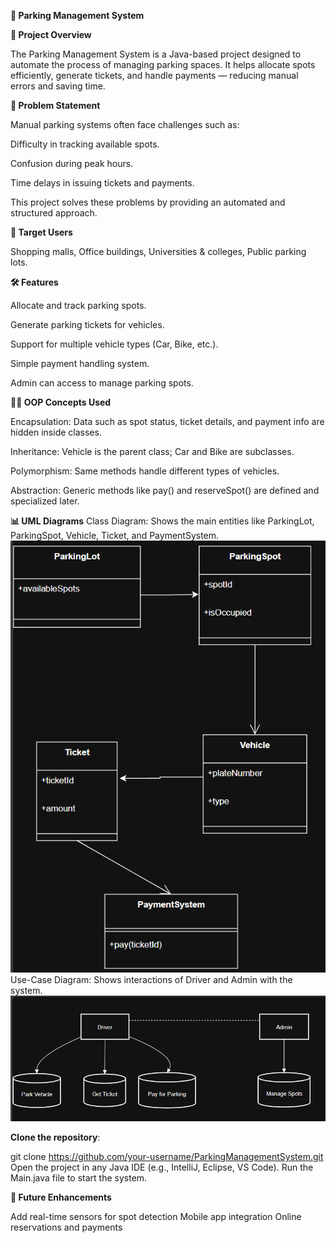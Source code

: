 **🚗 Parking Management System**

**📌 Project Overview**

The Parking Management System is a Java-based project designed to automate the process of managing parking spaces. It helps allocate spots efficiently, generate tickets, and handle payments — reducing manual errors and saving time.

**🎯 Problem Statement**

Manual parking systems often face challenges such as:

Difficulty in tracking available spots.

Confusion during peak hours.

Time delays in issuing tickets and payments.

This project solves these problems by providing an automated and structured approach.

**👥 Target Users**

Shopping malls,
Office buildings,
Universities & colleges,
Public parking lots.

**🛠️ Features**

Allocate and track parking spots.

Generate parking tickets for vehicles.

Support for multiple vehicle types (Car, Bike, etc.).

Simple payment handling system.

Admin can access to manage parking spots.

**🧑‍💻 OOP Concepts Used**

Encapsulation: Data such as spot status, ticket details, and payment info are hidden inside classes.

Inheritance: Vehicle is the parent class; Car and Bike are subclasses.

Polymorphism: Same methods handle different types of vehicles.

Abstraction: Generic methods like pay() and reserveSpot() are defined and specialized later.

**📊 UML Diagrams**
Class Diagram: Shows the main entities like ParkingLot, ParkingSpot, Vehicle, Ticket, and PaymentSystem.
![image alt](https://github.com/mohamedasifs-cse/Parking-Mansgement-System/blob/66f90e47ef89cdd3640e4f17c8493a154580c196/Screenshot%202025-08-26%20134545.png)
Use-Case Diagram: Shows interactions of Driver and Admin with the system.
![image alt](https://github.com/mohamedasifs-cse/Parking-Mansgement-System/blob/96a86fca95d112db9ef7ee5a5aedd71eebd63fb8/Screenshot%202025-08-26%20134832.png)

**Clone the repository**:

git clone https://github.com/your-username/ParkingManagementSystem.git
Open the project in any Java IDE (e.g., IntelliJ, Eclipse, VS Code).
Run the Main.java file to start the system.

**📌 Future Enhancements**

Add real-time sensors for spot detection
Mobile app integration
Online reservations and payments
